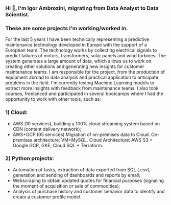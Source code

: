 ### Hi 👋, I'm Igor Ambrozini, migrating from Data Analyst to Data Scientist.

### These are some projects i'm working/worked in.

For the last 5 years I have been technically representing a predictive maintenance technology developed in Europe with the support of a European team. The technology works by collecting electrical signals to predict failures of motors, transformers, solar panels and wind turbines. The system generates a large amount of data, which allows us to work on creating other solutions and generating new insights for customer maintenance teams. I am responsible for the project, from the production of equipment abroad to data analysis and practical application to anticipate problems in the field. I'm currently testing Machine Learning models to extract more insights with feedback from maintenance teams.
I also took courses, freelanced and participated in several bootcamps where I had the opportunity to work with other tools, such as:

### 1) Cloud:
- AWS (10 services), building a 100% cloud streaming system based on CDN (content delivery network);
- AWS+GCP (05 services) Migration of on-premises data to Cloud. On-premises architecture: VM+MySQL. Cloud Architecture: AWS S3 + Google GCR, GKE, Cloud SQL + Terraform.

### 2) Python projects:
- Automation of tasks, extraction of data exported from SQL (.csv), generation and sending of dashboards and reports by email;
- Webscraping to obtain updated quotes for financial purposes (signaling the moment of acquisition or sale of commodities);
- Analysis of purchase history and customer behavior data to identify and create a customer profile model.
